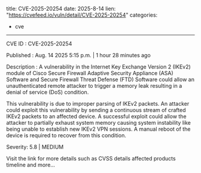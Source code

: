  
title: CVE-2025-20254
date: 2025-8-14
lien: "https://cvefeed.io/vuln/detail/CVE-2025-20254"
categories:
  - cve
---

CVE ID : CVE-2025-20254

Published :  Aug. 14
2025
5:15 p.m. | 1 hour
28 minutes ago

Description : A vulnerability in the Internet Key Exchange Version 2 (IKEv2) module of Cisco Secure Firewall Adaptive Security Appliance (ASA) Software and Secure Firewall Threat Defense (FTD) Software could allow an unauthenticated
remote attacker to trigger a memory leak
resulting in a denial of service (DoS) condition.
 This vulnerability is due to improper parsing of IKEv2 packets. An attacker could exploit this vulnerability by sending a continuous stream of crafted IKEv2 packets to an affected device. A successful exploit could allow the attacker to partially exhaust system memory
causing system instability like being unable to establish new IKEv2 VPN sessions. A manual reboot of the device is required to recover from this condition.

Severity: 5.8 | MEDIUM

Visit the link for more details
such as CVSS details
affected products
timeline
and more...
